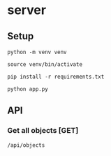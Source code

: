 # server
## Setup
```
python -m venv venv
```
```
source venv/bin/activate
```
```
pip install -r requirements.txt
```
```
python app.py
```

## API
### Get all objects [GET]
```
/api/objects
```

